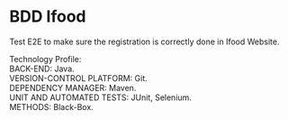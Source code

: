 # BDD Ifood

Test E2E to make sure the registration is correctly done in Ifood Website.


Technology Profile:<br/>
  BACK-END: Java.<br/>
  VERSION-CONTROL PLATFORM: Git.<br/>
  DEPENDENCY MANAGER: Maven.<br/>
  UNIT AND AUTOMATED TESTS: JUnit, Selenium.<br/>
  METHODS: Black-Box.<br/>
